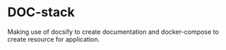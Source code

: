 # DOC-stack

Making use of docsify to create documentation and docker-compose to create resource for application. 